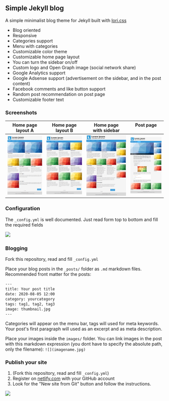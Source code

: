 ## Simple Jekyll blog

A simple minimalist blog theme for Jekyll built with [lori.css](https://hlorand.github.io/lori.css/)

- Blog oriented
- Responsive
- Categories support
- Menu with categories
- Customizable color theme
- Customizable home page layout
- You can turn the sidebar on/off
- Custom logo and Open Graph image (social network share)
- Google Analytics support
- Google Adsense support (advertisement on the sidebar, and in the post content)
- Facebook comments and like button support
- Random post recommendation on post page
- Customizable footer text

### Screenshots


| Home page <br> layout A | Home page <br> layout B | Home page <br> with sidebar | Post page <br> &nbsp; |
| ------------------ | ------------------ | ---------------------- | --------- |
| ![](screenshots/home-layout-a.png) | ![](screenshots/home-layout-b.png) | ![](screenshots/home-layout-a-sidebar.png) | ![](screenshots/post.png) |

### Configuration

The `_config.yml` is well documented. Just read form top to bottom and fill the required fields

![](https://i.imgur.com/q45QYBQ.gif)

### Blogging

Fork this repository, read and fill `_config.yml`

Place your blog posts in the `_posts/` folder as `.md` markdown files. Recommended front matter for the posts:

```
---
title: Your post title
date: 2020-08-05 12:00
category: yourcategory
tags: tag1, tag2, tag3
image: thumbnail.jpg
---
```

Categories will appear on the menu bar, tags will used for meta keywords. Your post's first paragraph will used as an excerpt and as meta description.

Place your images inside the `images/` folder. You can link images in the post with this markdown expression (you dont have to specify the absolute path, only the filename): `![](imagename.jpg)`

### Publish your site

1. (Fork this repository, read and fill `_config.yml`)
2. Register on [netlify.com](https://netlify.com) with your GitHub account
3. Look for the "New site from Git" button and follow the instructions.

![](https://i.imgur.com/u6Ojj0T.png)